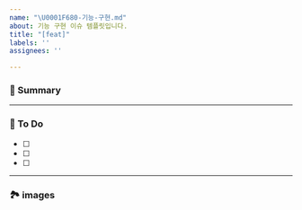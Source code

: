 ```yaml
---
name: "\U0001F680-기능-구현.md"
about: 기능 구현 이슈 템플릿입니다.
title: "[feat]"
labels: ''
assignees: ''

---
```


### 🚀 Summary

<!-- A brief description of the issue. -->

---

### 📝 To Do

<!-- Write what you need to do -->

- [ ]
- [ ]
- [ ]

---

### 🏞️ images 

<!-- Capture related images -->
